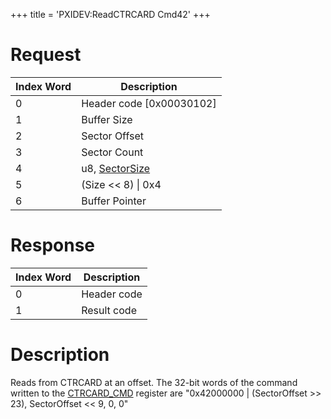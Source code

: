 +++
title = 'PXIDEV:ReadCTRCARD Cmd42'
+++

# Request

| Index Word | Description                                                   |
|------------|---------------------------------------------------------------|
| 0          | Header code \[0x00030102\]                                    |
| 1          | Buffer Size                                                   |
| 2          | Sector Offset                                                 |
| 3          | Sector Count                                                  |
| 4          | u8, [SectorSize](Gamecard_Services_PXI#sectorsize "wikilink") |
| 5          | (Size \<\< 8) \| 0x4                                          |
| 6          | Buffer Pointer                                                |

# Response

| Index Word | Description |
|------------|-------------|
| 0          | Header code |
| 1          | Result code |

# Description

Reads from CTRCARD at an offset. The 32-bit words of the command written
to the [CTRCARD_CMD](CTRCARD_Registers#ctrcard_cmd "wikilink") register
are "0x42000000 \| (SectorOffset \>\> 23), SectorOffset \<\< 9, 0, 0"
